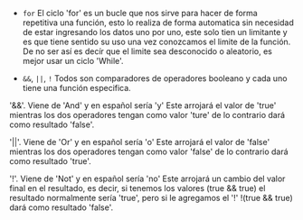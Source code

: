 * `for`
El ciclo 'for' es un bucle que nos sirve para hacer de forma repetitiva una función, esto lo realiza de forma automatica sin necesidad de estar ingresando los datos uno por uno, este solo tien un limitante y es que tiene sentido su uso una vez conozcamos el limite de la función. De no ser así es decír que el limite sea desconocido o aleatorio, es mejor usar un ciclo 'While'.

* `&&`, `||`, `!`
Todos son comparadores de operadores booleano y cada uno tiene una función especifica.

'&&'. Viene de 'And' y en español sería 'y'
Este arrojará el valor de 'true' mientras los dos operadores tengan como valor 'ture' de lo contrario dará como resultado 'false'.

'||'. Viene de 'Or' y en español sería 'o'
Este arrojará el valor de 'false' mientras los dos operadores tengan como valor 'false' de lo contrario dará como resultado 'true'.

'!'. Viene de 'Not' y en español sería 'no'
Este arrojará un cambio del valor final en el resultado, es decir, si tenemos los valores (true && true)
el resultado normalmente sería 'true', pero si le agregamos el '!' !(true && true) dará como resultado 'false'.